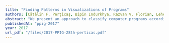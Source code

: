 ```yaml
---
title: "Finding Patterns in Visualizations of Programs"
authors: [Cătălin F. Perţicaş, Bipin Indurkhya, Razvan V. Florian, Lehel Csato]
abstract: "We present an approach to classify computer programs according to their semantics, by using adaptive and neural network-based algorithms. We first develop a visualization method that reflects program dynamics. In order to validate the existence of patterns in visualizations, we build five features that characterize sorting methods, and apply self-organizing maps to cluster them. We then use neural networks to classify five sorting algorithms: InsertionSort, BubbleSort, HeapSort, QuickSort, and RandomSort. Our experiments show above 90% accuracy on the validation set, thereby showing that the specific sorting algorithm can be inferred from a simple visualization."
publishedAt: "ppig-2017"
year: 2017
url_pdf: "/files/2017-PPIG-28th-perticas.pdf"
---
```

